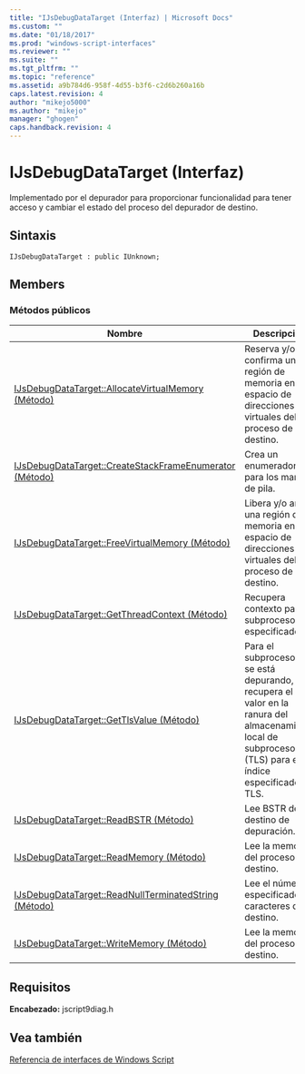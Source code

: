 ```yaml
---
title: "IJsDebugDataTarget (Interfaz) | Microsoft Docs"
ms.custom: ""
ms.date: "01/18/2017"
ms.prod: "windows-script-interfaces"
ms.reviewer: ""
ms.suite: ""
ms.tgt_pltfrm: ""
ms.topic: "reference"
ms.assetid: a9b784d6-958f-4d55-b3f6-c2d6b260a16b
caps.latest.revision: 4
author: "mikejo5000"
ms.author: "mikejo"
manager: "ghogen"
caps.handback.revision: 4
---
```

# IJsDebugDataTarget (Interfaz)
Implementado por el depurador para proporcionar funcionalidad para tener acceso y cambiar el estado del proceso del depurador de destino.  
  
## Sintaxis  
  
```  
IJsDebugDataTarget : public IUnknown;  
```  
  
## Members  
  
### Métodos públicos  
  
|Nombre|Descripción|  
|------------|-----------------|  
|[IJsDebugDataTarget::AllocateVirtualMemory \(Método\)](../../winscript/reference/ijsdebugdatatarget-allocatevirtualmemory-method.md)|Reserva y\/o confirma una región de memoria en el espacio de direcciones virtuales del proceso de destino.|  
|[IJsDebugDataTarget::CreateStackFrameEnumerator \(Método\)](../../winscript/reference/ijsdebugdatatarget-createstackframeenumerator-method.md)|Crea un enumerador para los marcos de pila.|  
|[IJsDebugDataTarget::FreeVirtualMemory \(Método\)](../../winscript/reference/ijsdebugdatatarget-freevirtualmemory-method.md)|Libera y\/o anula una región de memoria en el espacio de direcciones virtuales del proceso de destino.|  
|[IJsDebugDataTarget::GetThreadContext \(Método\)](../../winscript/reference/ijsdebugdatatarget-getthreadcontext-method.md)|Recupera contexto para el subproceso especificado.|  
|[IJsDebugDataTarget::GetTlsValue \(Método\)](../../winscript/reference/ijsdebugdatatarget-gettlsvalue-method.md)|Para el subproceso que se está depurando, recupera el valor en la ranura del almacenamiento local de subprocesos \(TLS\) para el índice especificado de TLS.|  
|[IJsDebugDataTarget::ReadBSTR \(Método\)](../../winscript/reference/ijsdebugdatatarget-readbstr-method.md)|Lee BSTR del destino de depuración.|  
|[IJsDebugDataTarget::ReadMemory \(Método\)](../../winscript/reference/ijsdebugdatatarget-readmemory-method.md)|Lee la memoria del proceso de destino.|  
|[IJsDebugDataTarget::ReadNullTerminatedString \(Método\)](../../winscript/reference/ijsdebugdatatarget-readnullterminatedstring-method.md)|Lee el número especificado de caracteres del destino.|  
|[IJsDebugDataTarget::WriteMemory \(Método\)](../../winscript/reference/ijsdebugdatatarget-writememory-method.md)|Lee la memoria del proceso de destino.|  
  
## Requisitos  
 **Encabezado:** jscript9diag.h  
  
## Vea también  
 [Referencia de interfaces de Windows Script](../../winscript/reference/windows-script-interfaces-reference.md)